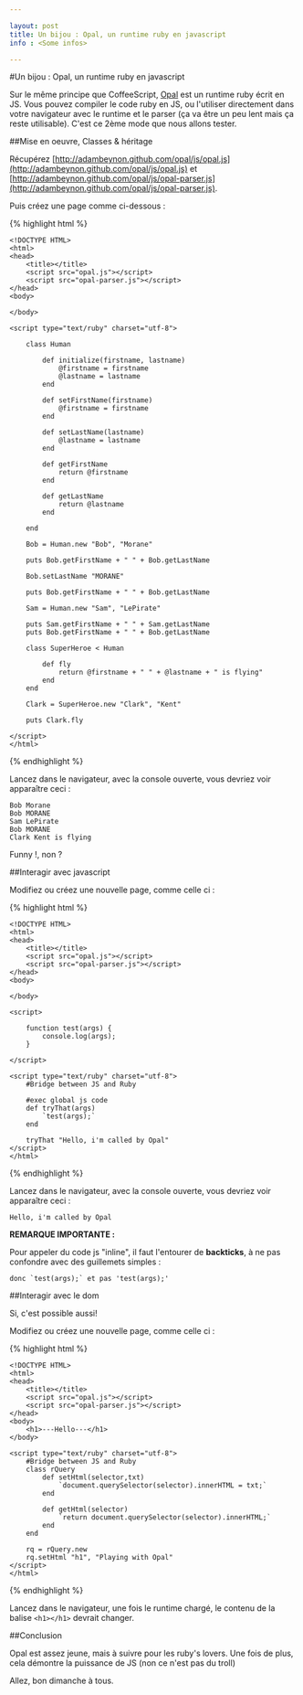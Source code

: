 ```yaml
---

layout: post
title: Un bijou : Opal, un runtime ruby en javascript
info : <Some infos>

---
```


#Un bijou : Opal, un runtime ruby en javascript

Sur le même principe que CoffeeScript, [Opal](http://adambeynon.github.com/opal/) est un runtime ruby écrit en JS. Vous pouvez compiler le code ruby en JS, ou l'utiliser directement dans votre navigateur avec le runtime et le parser (ça va être un peu lent mais ça reste utilisable). C'est ce 2ème mode que nous allons tester.

##Mise en oeuvre, Classes & héritage

Récupérez [http://adambeynon.github.com/opal/js/opal.js](http://adambeynon.github.com/opal/js/opal.js) et [http://adambeynon.github.com/opal/js/opal-parser.js](http://adambeynon.github.com/opal/js/opal-parser.js).

Puis créez une page comme ci-dessous :

{% highlight html %}

    <!DOCTYPE HTML>
    <html>
    <head>
        <title></title>
        <script src="opal.js"></script>
        <script src="opal-parser.js"></script>
    </head>
    <body>

    </body>

    <script type="text/ruby" charset="utf-8">

        class Human

            def initialize(firstname, lastname)
                @firstname = firstname
                @lastname = lastname
            end

            def setFirstName(firstname)
                @firstname = firstname
            end

            def setLastName(lastname)
                @lastname = lastname
            end

            def getFirstName
                return @firstname
            end

            def getLastName
                return @lastname
            end

        end

        Bob = Human.new "Bob", "Morane"

        puts Bob.getFirstName + " " + Bob.getLastName

        Bob.setLastName "MORANE"

        puts Bob.getFirstName + " " + Bob.getLastName

        Sam = Human.new "Sam", "LePirate"

        puts Sam.getFirstName + " " + Sam.getLastName
        puts Bob.getFirstName + " " + Bob.getLastName

        class SuperHeroe < Human

            def fly
                return @firstname + " " + @lastname + " is flying"
            end
        end

        Clark = SuperHeroe.new "Clark", "Kent"

        puts Clark.fly

    </script>
    </html>

{% endhighlight %}

Lancez dans le navigateur, avec la console ouverte, vous devriez voir apparaître ceci :

    Bob Morane
    Bob MORANE
    Sam LePirate
    Bob MORANE
    Clark Kent is flying

Funny !, non ?

##Interagir avec javascript

Modifiez ou créez une nouvelle page, comme celle ci :

{% highlight html %}

    <!DOCTYPE HTML>
    <html>
    <head>
        <title></title>
        <script src="opal.js"></script>
        <script src="opal-parser.js"></script>
    </head>
    <body>

    </body>

    <script>

        function test(args) {
            console.log(args);
        }

    </script>

    <script type="text/ruby" charset="utf-8">
        #Bridge between JS and Ruby

        #exec global js code
        def tryThat(args)
            `test(args);`
        end

        tryThat "Hello, i'm called by Opal"
    </script>
    </html>

{% endhighlight %}

Lancez dans le navigateur, avec la console ouverte, vous devriez voir apparaître ceci :

    Hello, i'm called by Opal

**REMARQUE IMPORTANTE :**

Pour appeler du code js "inline", il faut l'entourer de **backticks**, à ne pas confondre avec des guillemets simples :

    donc `test(args);` et pas 'test(args);'


##Interagir avec le dom

Si, c'est possible aussi!

Modifiez ou créez une nouvelle page, comme celle ci :

{% highlight html %}

    <!DOCTYPE HTML>
    <html>
    <head>
        <title></title>
        <script src="opal.js"></script>
        <script src="opal-parser.js"></script>
    </head>
    <body>
        <h1>---Hello---</h1>
    </body>

    <script type="text/ruby" charset="utf-8">
        #Bridge between JS and Ruby
        class rQuery
            def setHtml(selector,txt)
                `document.querySelector(selector).innerHTML = txt;`
            end

            def getHtml(selector)
                `return document.querySelector(selector).innerHTML;`
            end
        end

        rq = rQuery.new
        rq.setHtml "h1", "Playing with Opal"
    </script>
    </html>

{% endhighlight %}

Lancez dans le navigateur, une fois le runtime chargé, le contenu de la balise `<h1></h1>` devrait changer.

##Conclusion

Opal est assez jeune, mais à suivre pour les ruby's lovers.
Une fois de plus, cela démontre la puissance de JS (non ce n'est pas du troll)

Allez, bon dimanche à tous.
